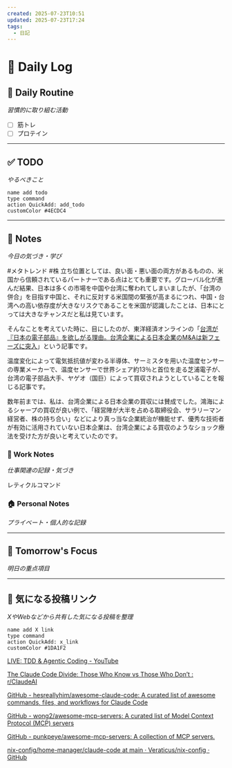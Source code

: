 ```yaml
---
created: 2025-07-23T10:51
updated: 2025-07-23T17:24
tags:
  - 日記
---
```


# 📅 Daily Log

## 💪 Daily Routine
*習慣的に取り組む活動*

- [ ] 筋トレ
- [ ] プロテイン

---

## ✅ TODO
*やるべきこと*

```button
name add todo
type command
action QuickAdd: add_todo
customColor #4ECDC4
```

---

## 📝 Notes
*今日の気づき・学び*

#メタトレンド #株 
立ち位置としては、良い面・悪い面の両方があるものの、米国から信頼されているパートナーである点はとても重要です。グローバル化が進んだ結果、日本は多くの市場を中国や台湾に奪われてしまいましたが、「台湾の併合」を目指す中国と、それに反対する米国間の緊張が高まるにつれ、中国・台湾への高い依存度が大きなリスクであることを米国が認識したことは、日本にとっては大きなチャンスだと私は見ています。

そんなことを考えていた時に、目にしたのが、東洋経済オンラインの「[台湾が『日本の電子部品』を欲しがる理由。台湾企業による日本企業のM&Aは新フェーズに突入](https://toyokeizai.net/articles/-/890013)」という記事です。

温度変化によって電気抵抗値が変わる半導体、サーミスタを用いた温度センサーの専業メーカーで、温度センサーで世界シェア約13％と首位を走る芝浦電子が、台湾の電子部品大手、ヤゲオ（国巨）によって買収されようとしていることを報じる記事です。

数年前までは、私は、台湾企業による日本企業の買収には賛成でした。鴻海によるシャープの買収が良い例で、「経営陣が大半を占める取締役会、サラリーマン経営者、株の持ち合い」などにより真っ当な企業統治が機能せず、優秀な技術者が有効に活用されていない日本企業は、台湾企業による買収のようなショック療法を受けた方が良いと考えていたのです。


### 💼 Work Notes
*仕事関連の記録・気づき*


レティクルコマンド

### 🏠 Personal Notes  
*プライベート・個人的な記録*



---

## 🎯 Tomorrow's Focus
*明日の重点項目*

---

## 🔗 気になる投稿リンク
*XやWebなどから共有した気になる投稿を整理*

```button
name add X link
type command
action QuickAdd: x_link
customColor #1DA1F2
```

[LIVE: TDD & Agentic Coding - YouTube](https://www.youtube.com/watch?v=ERoPWEDucBs)

[The Claude Code Divide: Those Who Know vs Those Who Don’t : r/ClaudeAI](https://www.reddit.com/r/ClaudeAI/comments/1lquetd/the_claude_code_divide_those_who_know_vs_those/)

[GitHub - hesreallyhim/awesome-claude-code: A curated list of awesome commands, files, and workflows for Claude Code](https://github.com/hesreallyhim/awesome-claude-code?tab=readme-ov-file#slash-commands-)

[GitHub - wong2/awesome-mcp-servers: A curated list of Model Context Protocol (MCP) servers](https://github.com/wong2/awesome-mcp-servers)

[GitHub - punkpeye/awesome-mcp-servers: A collection of MCP servers.](https://github.com/punkpeye/awesome-mcp-servers)

[nix-config/home-manager/claude-code at main · Veraticus/nix-config · GitHub](https://github.com/Veraticus/nix-config/tree/main/home-manager/claude-code)
